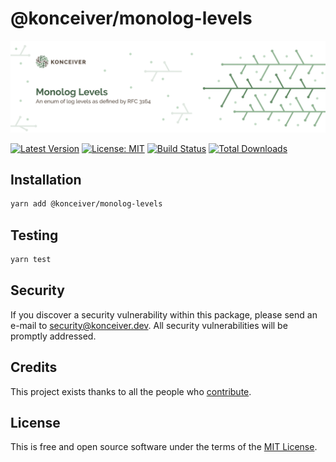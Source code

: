 # @konceiver/monolog-levels

<p align="center"><img src="./banner.png" /></p>

[![Latest Version](https://badgen.now.sh/npm/v/@konceiver/monolo-glevels)](https://www.npmjs.com/package/@konceiver/monolo-glevels)
[![License: MIT](https://badgen.now.sh/badge/license/MIT/green)](./LICENSE)
[![Build Status](https://img.shields.io/github/workflow/status/konceiver/monolo-glevels/run-tests?label=tests)](https://img.shields.io/github/workflow/status/konceiver/monolo-glevels/CI?label=CI)
[![Total Downloads](https://badgen.net/npm/dt/konceiver/monolo-glevels)](https://npmjs.org/package/@konceiver/monolo-glevels)

## Installation

```bash
yarn add @konceiver/monolog-levels
```

## Testing

```bash
yarn test
```

## Security

If you discover a security vulnerability within this package, please send an e-mail to security@konceiver.dev. All security vulnerabilities will be promptly addressed.

## Credits

This project exists thanks to all the people who [contribute](../../contributors).

## License

This is free and open source software under the terms of the [MIT License](./LICENSE).
